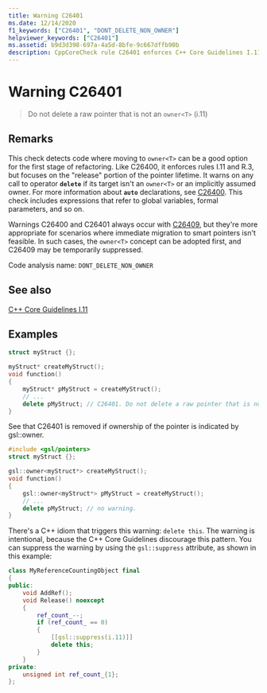 ```yaml
---
title: Warning C26401
ms.date: 12/14/2020
f1_keywords: ["C26401", "DONT_DELETE_NON_OWNER"]
helpviewer_keywords: ["C26401"]
ms.assetid: b9d3d398-697a-4a5d-8bfe-9c667dffb90b
description: CppCoreCheck rule C26401 enforces C++ Core Guidelines I.11
---
```

# Warning C26401

> Do not delete a raw pointer that is not an `owner<T>` (i.11)

## Remarks

This check detects code where moving to `owner<T>` can be a good option for the first stage of refactoring. Like C26400, it enforces rules I.11 and R.3, but focuses on the "release" portion of the pointer lifetime. It warns on any call to operator **`delete`** if its target isn't an `owner<T>` or an implicitly assumed owner. For more information about **`auto`** declarations, see [C26400](c26400.md). This check includes expressions that refer to global variables, formal parameters, and so on.

Warnings C26400 and C26401 always occur with [C26409](c26409.md), but they're more appropriate for scenarios where immediate migration to smart pointers isn't feasible. In such cases, the `owner<T>` concept can be adopted first, and C26409 may be temporarily suppressed.

Code analysis name: `DONT_DELETE_NON_OWNER`

## See also

[C++ Core Guidelines I.11](https://github.com/isocpp/CppCoreGuidelines/blob/master/CppCoreGuidelines.md#i11-never-transfer-ownership-by-a-raw-pointer-t-or-reference-t)

## Examples

```cpp
struct myStruct {};

myStruct* createMyStruct();
void function()
{
    myStruct* pMyStruct = createMyStruct();
    // ...
    delete pMyStruct; // C26401. Do not delete a raw pointer that is not an owner<T>
}
```

See that C26401 is removed if ownership of the pointer is indicated by gsl::owner.

```cpp
#include <gsl/pointers>
struct myStruct {};

gsl::owner<myStruct*> createMyStruct();
void function()
{
    gsl::owner<myStruct*> pMyStruct = createMyStruct();
    // ...
    delete pMyStruct; // no warning.
}
```

There's a C++ idiom that triggers this warning: `delete this`. The warning is intentional, because the C++ Core Guidelines discourage this pattern. You can suppress the warning by using the `gsl::suppress` attribute, as shown in this example:

```cpp
class MyReferenceCountingObject final
{
public:
    void AddRef();
    void Release() noexcept
    {
        ref_count_--;
        if (ref_count_ == 0)
        {
            [[gsl::suppress(i.11)]]
            delete this; 
        }
    }
private:
    unsigned int ref_count_{1};
};
```

